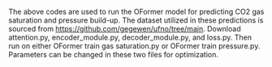 The above codes are used to run the OFormer model for predicting CO2 gas saturation and pressure build-up. The dataset utilized in these predictions is sourced from https://github.com/gegewen/ufno/tree/main. Download attention.py, encoder_module.py, decoder_module.py, and loss.py. Then run on either OFormer train gas saturation.py or OFormer train pressure.py. Parameters can be changed in these two files for optimization.
